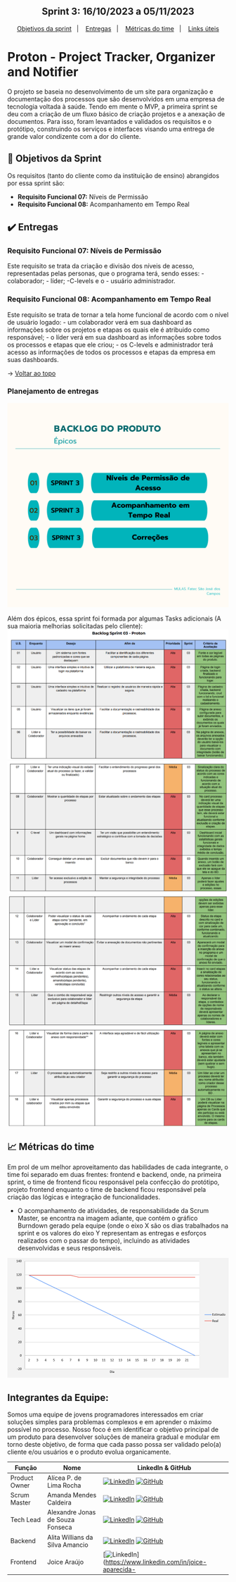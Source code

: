 <h2 align="center"> <span id="topo"></h2>

<h2 align="center"> Sprint 3: 16/10/2023 a 05/11/2023</h2>

<p align="center">
    <a href="#objetivos">Objetivos da sprint</a> &nbsp |&nbsp &nbsp
    <a href="#entregas">Entregas</a> &nbsp |&nbsp &nbsp
    <a href="#metricas">Métricas do time</a> &nbsp |&nbsp &nbsp
    <a href="#links">Links úteis</a>
</p>

# Proton - Project Tracker, Organizer and Notifier

<p>O projeto se baseia no desenvolvimento de um site para organização e documentação dos processos que são desenvolvidos em uma empresa de tecnologia voltada à saúde. Tendo em mente o MVP, a primeira sprint se deu com a criação de um fluxo básico de criação projetos e a anexação de documentos. Para isso, foram levantados e validados os requisitos e o protótipo, construindo os serviços e interfaces visando uma entrega de grande valor condizente com a dor do cliente.

<span id="objetivos">
    
## :dart: Objetivos da Sprint
Os requisitos (tanto do cliente como da instituição de ensino) abrangidos por essa sprint são:
- **Requisito Funcional 07:** Níveis de Permissão 
- **Requisito Funcional 08:** Acompanhamento em Tempo Real

<span id="entregas">
        
## :heavy_check_mark: Entregas

### Requisito Funcional 07: Níveis de Permissão

Este requisito se trata da criação e divisão dos níveis de acesso, representadas pelas personas, que o programa terá, sendo esses: - colaborador; - líder; -C-levels e o - usuário administrador. 

### Requisito Funcional 08: Acompanhamento em Tempo Real

Este requisito se trata de tornar a tela home funcional de acordo com o nível de usuário logado: - um colaborador verá em sua dashboard as informações sobre os projetos e etapas os quais ele é atribuido como responsável; - o líder verá em sua dashboard as informações sobre todos os processos e etapas que ele criou; - os C-levels e administrador terá acesso as informações de todos os processos e etapas da empresa em suas dashboards. 

    
→ [Voltar ao topo](#topo)


### Planejamento de entregas
![image](https://github.com/m-u-l-a-s/PROTON/blob/main/docs/sprint3.png)

Além dos épicos, essa sprint foi formada por algumas Tasks adicionais (A sua maioria melhorias solicitadas pelo cliente):
<br> 
![image](https://github.com/m-u-l-a-s/PROTON/blob/main/docs/s3.1.png)
![image](https://github.com/m-u-l-a-s/PROTON/blob/main/docs/s3.2.png)
![image](https://github.com/m-u-l-a-s/PROTON/blob/main/docs/s3.3.png)
![image](https://github.com/m-u-l-a-s/PROTON/blob/main/docs/s3.4.png)


<span id="metricas">
    
## :chart_with_upwards_trend: Métricas do time
Em prol de um melhor aproveitamento das habilidades de cada integrante, o time foi separado em duas frentes: frontend e backend, onde, na primeira sprint, o time de frontend ficou responsável pela confecção do protótipo, projeto frontend enquanto o time de backend ficou responsável pela criação das lógicas e integração de funcionalidades. 
- O acompanhamento de atividades, de responsabilidade da Scrum Master, se encontra na imagem adiante, que contém o gráfico Burndown gerado pela equipe (onde o eixo X são os dias trabalhados na sprint e os valores do eixo Y representam as entregas e esforços realizados com o passar do tempo), incluindo as atividades desenvolvidas e seus responsáveis.
    
<div align="center">
    
![Burndown Chart](https://github.com/m-u-l-a-s/PROTON/blob/main/docs/burndownsprint3.png)
</div>
    
<span id="links">

## Integrantes da Equipe:
Somos uma equipe de jovens programadores interessados em criar soluções simples para problemas complexos e em aprender o máximo possível no processo.
Nosso foco é em identificar o objetivo principal de um produto para desenvolver soluções de maneira gradual e modular em torno deste objetivo, de forma que cada passo possa ser validado pelo(a) cliente e/ou usuários e o produto evolua organicamente.


| Função        | Nome                             | LinkedIn & GitHub                                                                                                                                                                                                                                                                                                           |
| ------------- | -------------------------------- | --------------------------------------------------------------------------------------------------------------------------------------------------------------------------------------------------------------------------------------------------------------------------------------------------------------------------- |
| Product Owner | Alícea P. de Lima Rocha          | [![LinkedIn](https://img.shields.io/badge/LinkedIn-blue?style=flat-square&logo=LinkedIn&logoColor=white)](https://www.linkedin.com/in/al%C3%ADcea-paula-de-lima-rocha-bab682157/) [![GitHub](https://img.shields.io/badge/GitHub-111217?style=flat-square&logo=GitHub&logoColor=white)](https://github.com/alicearocha)     |
| Scrum Master  | Amanda Mendes Caldeira           | [![LinkedIn](https://img.shields.io/badge/LinkedIn-blue?style=flat-square&logo=LinkedIn&logoColor=white)](https://www.linkedin.com/in/amanda-mendes-caldeira-b24389210/) [![GitHub](https://img.shields.io/badge/GitHub-111217?style=flat-square&logo=GitHub&logoColor=white)](https://github.com/AmendoaM)                 |
| Tech Lead     | Alexandre Jonas de Souza Fonseca | [![LinkedIn](https://img.shields.io/badge/LinkedIn-blue?style=flat-square&logo=LinkedIn&logoColor=white)](https://www.linkedin.com/in/alexandre-jonas-de-souza-fonseca-989920181/) [![GitHub](https://img.shields.io/badge/GitHub-111217?style=flat-square&logo=GitHub&logoColor=white)](https://github.com/AlexandreJonas) |
| Backend       | Alita Willians da Silva Amancio  | [![LinkedIn](https://img.shields.io/badge/LinkedIn-blue?style=flat-square&logo=LinkedIn&logoColor=white)](https://www.linkedin.com/in/alitaamancio/) [![GitHub](https://img.shields.io/badge/GitHub-111217?style=flat-square&logo=GitHub&logoColor=white)](https://github.com/AlitaAmancio)                                 |
| Frontend      | Joice Araújo                     | [![LinkedIn](https://img.shields.io/badge/LinkedIn-blue?style=flat-square&logo=LinkedIn&logoColor=white)](https://www.linkedin.com/in/joice-aparecida-